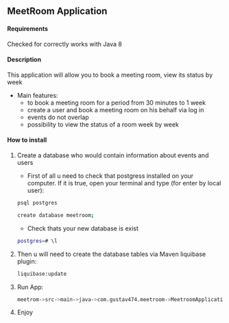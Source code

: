 ## MeetRoom Application

#### Requirements
Checked for correctly works with Java 8    

#### Description
This application will allow you to book a meeting room, view its status by week
    
* Main features:
    * to book a meeting room for a period from 30 minutes to 1 week
    * сreate a user and book a meeting room on his behalf via log in
    * events do not overlap      
    * possibility to view the status of a room week by week
        
#### How to install         

1. Create a database who would contain information about events and users
    - First of all u need to check that postgress installed on your computer. 
    If it is true, open your terminal and type (for enter by local user):
    ``` bash
    psql postgres
    ```
            
    ```bash
    create database meetroom;
   ```
   
    - Check thats your new database is exist
    ```bash 
    postgres=# \l
   ```
    
2. Then u will need to create the database tables via Maven liquibase plugin:
    ```bash
    liquibase:update
   ```
            
3. Run App:
    ```bash
    meetrom->src->main->java->com.gustav474.meetroom->MeetroomApplication
   ```
   
4. Enjoy
    




